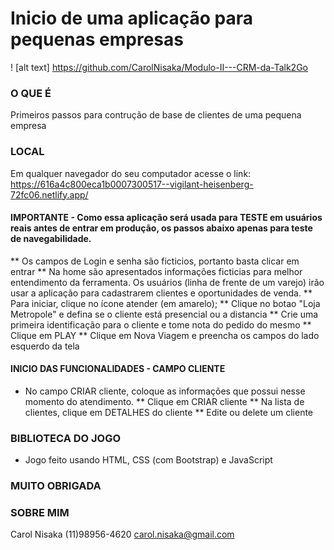 # Inicio de uma aplicação para pequenas empresas
! [alt text] https://github.com/CarolNisaka/Modulo-II---CRM-da-Talk2Go

### O QUE É
Primeiros passos para contrução de base de clientes de uma pequena empresa

### LOCAL
Em qualquer navegador do seu computador acesse o link: https://616a4c800eca1b0007300517--vigilant-heisenberg-72fc06.netlify.app/

#### IMPORTANTE - Como essa aplicação será usada para TESTE em usuários reais antes de entrar em produção, os passos abaixo apenas para teste de navegabilidade.
** Os campos de Login e senha são ficticios, portanto basta clicar em entrar
** Na home são apresentados informações ficticias para melhor entendimento da ferramenta. Os usuários (linha de frente de um varejo) irão usar a aplicação para cadastrarem clientes e oportunidades de venda. 
** Para iniciar, clique no ícone atender (em amarelo);
** Clique no botao "Loja Metropole" e defina se o cliente está presencial ou a distancia
** Crie uma primeira identificação para o cliente e tome nota do pedido do mesmo
** Clique em PLAY
** Clique em Nova Viagem e preencha os campos do lado esquerdo da tela

#### INICIO DAS FUNCIONALIDADES - CAMPO CLIENTE
* No campo CRIAR cliente, coloque as informações que possui nesse momento do atendimento.
** Clique em CRIAR cliente
** Na lista de clientes, clique em DETALHES do cliente
** Edite ou delete um cliente
### BIBLIOTECA DO JOGO
* Jogo feito usando HTML, CSS (com Bootstrap) e JavaScript

### MUITO OBRIGADA

### SOBRE MIM
Carol Nisaka
(11)98956-4620
carol.nisaka@gmail.com
